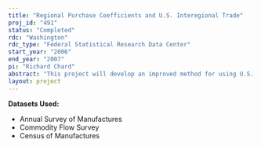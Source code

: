```yaml
---
title: "Regional Purchase Coefficients and U.S. Interegional Trade"
proj_id: "491"
status: "Completed"
rdc: "Washington"
rdc_type: "Federal Statistical Research Data Center"
start_year: "2006"
end_year: "2007"
pi: "Richard Chard"
abstract: "This project will develop an improved method for using U.S. Census Bureau data to measure the economic impacts of the interregional flow of goods and services and by providing to the Census Bureau advice that will improve the methodologies used to collect information on the interregional flow of goods and services.  An additional purpose of this project is to analyze the shipment of manufactured goods among states and sub-state regions within the United States using Commodity Flows Survey (CFS) data. The analysis will model the patterns of trade in manufactured goods among states and BEA economic areas using widely accepted regional location theory.  Through this research, we plan to show how Census Bureau data could be better used to assess the economic impact of shocks by employing improved methods for using Census Bureau data and by suggesting changes to the collection methodologies used for the CFS. This will significantly benefit the Census Bureau through improved utility of its CFS.  The improved method employed for measuring the impact of economic shocks to localities relies on the estimation of regression-based Regional Purchase Coefficients (RPCs), based on Census Bureau microdata. We will calculate these RPCs using linked CFS, Annual Survey of Manufactures, and Census of Manufactures data. Ultimately, the RPCs will be used at BEA in two ways. First, an analysis of RPCs over time will shed light on how trade in intermediates has changed. Second, the RPCs will be used to estimate equations, which relate RPCs to characteristics of state economies."
layout: project
---
```


**Datasets Used:**

  - Annual Survey of Manufactures 
  - Commodity Flow Survey 
  - Census of Manufactures 

